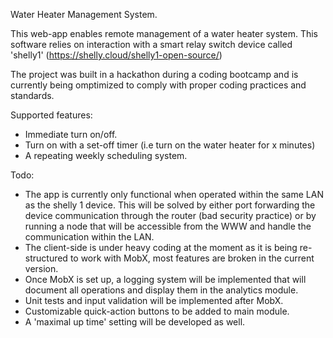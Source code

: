 Water Heater Management System.

This web-app enables remote management of a water heater system. This software relies on interaction with a smart relay switch device called 'shelly1' (https://shelly.cloud/shelly1-open-source/)

The project was built in a hackathon during a coding bootcamp and is currently being omptimized to comply with proper coding practices and standards.

Supported features:

- Immediate turn on/off.
- Turn on with a set-off timer (i.e turn on the water heater for x minutes)
- A repeating weekly scheduling system.

Todo:

- The app is currently only functional when operated within the same LAN as the shelly 1 device. This will be solved by either port forwarding the device communication through the router (bad security practice) or by running a node that will be accessible from the WWW and handle the communication within the LAN. 
- The client-side is under heavy coding at the moment as it is being re-structured to work with MobX, most features are broken in the current version. 
- Once MobX is set up, a logging system will be implemented that will document all operations and display them in the analytics module.
- Unit tests and input validation will be implemented after MobX.
- Customizable quick-action buttons to be added to main module.
- A 'maximal up time' setting will be developed as well.
